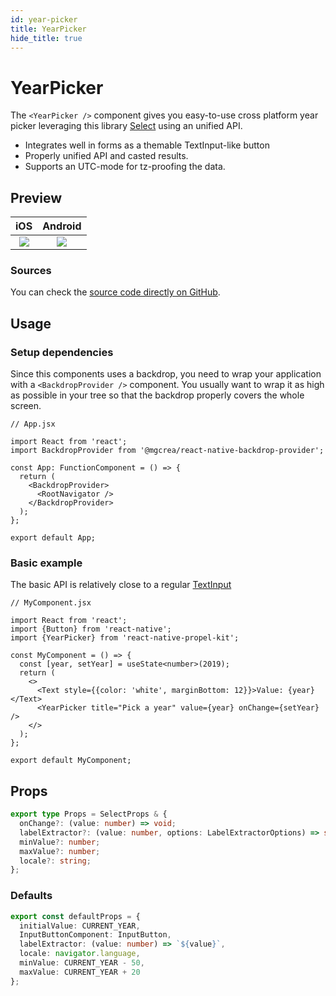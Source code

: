 ```yaml
---
id: year-picker
title: YearPicker
hide_title: true
---
```


# YearPicker

The `<YearPicker />` component gives you easy-to-use cross platform year picker leveraging this library [Select](./select.md) using an unified API.

- Integrates well in forms as a themable TextInput-like button
- Properly unified API and casted results.
- Supports an UTC-mode for tz-proofing the data.

## Preview

|                 iOS                  |               Android                |
| :----------------------------------: | :----------------------------------: |
| ![](https://i.imgur.com/O2lHGoo.gif) | ![](https://i.imgur.com/ZV2ZJWX.gif) |

### Sources

You can check the <a href="https://github.com/mgcrea/react-native-propel-kit/blob/master/packages/date-picker/src/YearPicker.tsx" target="_blank">source code directly on GitHub</a>.

## Usage

### Setup dependencies

Since this components uses a backdrop, you need to wrap your application with a `<BackdropProvider />` component. You usually want to wrap it as high as possible in your tree so that the backdrop properly covers the whole screen.

```tsx
// App.jsx

import React from 'react';
import BackdropProvider from '@mgcrea/react-native-backdrop-provider';

const App: FunctionComponent = () => {
  return (
    <BackdropProvider>
      <RootNavigator />
    </BackdropProvider>
  );
};

export default App;
```

### Basic example

The basic API is relatively close to a regular <a href="https://facebook.github.io/react-native/docs/textinput.html" target="_blank">TextInput</a>

```tsx
// MyComponent.jsx

import React from 'react';
import {Button} from 'react-native';
import {YearPicker} from 'react-native-propel-kit';

const MyComponent = () => {
  const [year, setYear] = useState<number>(2019);
  return (
    <>
      <Text style={{color: 'white', marginBottom: 12}}>Value: {year}</Text>
      <YearPicker title="Pick a year" value={year} onChange={setYear} />
    </>
  );
};

export default MyComponent;
```

## Props

```ts
export type Props = SelectProps & {
  onChange?: (value: number) => void;
  labelExtractor?: (value: number, options: LabelExtractorOptions) => string;
  minValue?: number;
  maxValue?: number;
  locale?: string;
};
```

### Defaults

```ts
export const defaultProps = {
  initialValue: CURRENT_YEAR,
  InputButtonComponent: InputButton,
  labelExtractor: (value: number) => `${value}`,
  locale: navigator.language,
  minValue: CURRENT_YEAR - 50,
  maxValue: CURRENT_YEAR + 20
};
```
